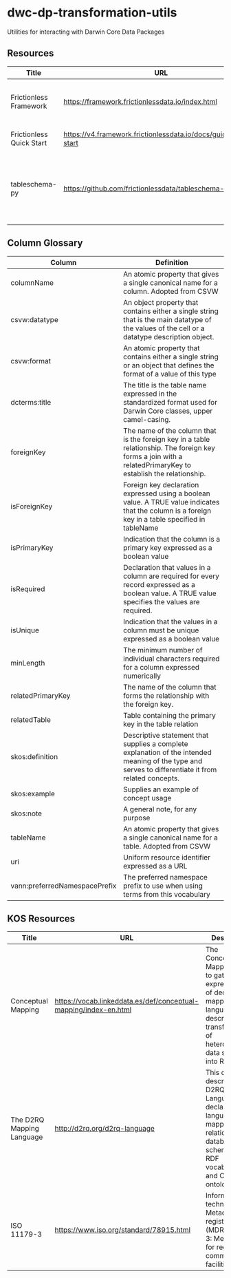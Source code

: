 # dwc-dp-transformation-utils
Utilities for interacting with Darwin Core Data Packages

## Resources
| Title | URL                                              | Description                                                                          |
| -- |--------------------------------------------------|--------------------------------------------------------------------------------------|
| Frictionless Framework | https://framework.frictionlessdata.io/index.html | frictionless-py version 5 (latest) documentation landing page                        |
| Frictionless Quick Start | https://v4.framework.frictionlessdata.io/docs/guides/quick-start | Quick start documentation from version 4                                             |
| tableschema-py | https://github.com/frictionlessdata/tableschema-py | A Python implementation of the Table Schema standard superceeded by v5 documentation |



## Column Glossary
| Column | Definition |
| -- | -- |
| columnName | An atomic property that gives a single canonical name for a column. Adopted from CSVW |
| csvw:datatype | An object property that contains either a single string that is the main datatype of the values of the cell or a datatype description object. |
| csvw:format | An atomic property that contains either a single string or an object that defines the format of a value of this type |
| dcterms:title | The title is the table name expressed in the standardized format used for Darwin Core classes, upper camel-casing. |
| foreignKey | The name of the column that is the foreign key in a table relationship. The foreign key forms a join with a relatedPrimaryKey to establish the relationship. |
| isForeignKey | Foreign key declaration expressed using a boolean value. A TRUE value indicates that the column is a foreign key in a table specified in tableName |
| isPrimaryKey | Indication that the column is a primary key expressed as a boolean value |
| isRequired | Declaration that values in a column are required for every record expressed as a boolean value. A TRUE value specifies the values are required. |
| isUnique | Indication that the values in a column must be unique expressed as a boolean value |
| minLength | The minimum number of individual characters required for a column expressed numerically |
| relatedPrimaryKey | The name of the column that forms the relationship with the foreign key.  |
| relatedTable | Table containing the primary key in the table relation  |
| skos:definition | Descriptive statement that supplies a complete explanation of the intended meaning of the type and serves to differentiate it from related concepts. |
| skos:example | Supplies an example of concept usage |
| skos:note | A general note, for any purpose |
| tableName | An atomic property that gives a single canonical name for a table. Adopted from CSVW |
| uri | Uniform resource identifier expressed as a URL |
| vann:preferredNamespacePrefix | The preferred namespace prefix to use when using terms from this vocabulary |




## KOS Resources

| Title | URL                                                              | Description                                                                                                                                                        | 
| -- |------------------------------------------------------------------|--------------------------------------------------------------------------------------------------------------------------------------------------------------------|
| Conceptual Mapping | https://vocab.linkeddata.es/def/conceptual-mapping/index-en.html | The Conceptual Mapping aims to gather the expressiveness of declarative mapping languages that describe the transformation of heterogeneous data sources into RDF. |
| The D2RQ Mapping Language | http://d2rq.org/d2rq-language                                    | This document describes the D2RQ Mapping Language, a declarative language for mapping relational database schemas to RDF vocabularies and OWL ontologies.          |
| ISO 11179-3 | https://www.iso.org/standard/78915.html                          | Information technology — Metadata registries (MDR) — Part 3: Metamodel for registry common facilities                                                              |


